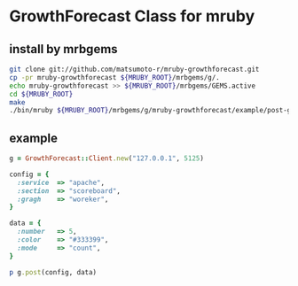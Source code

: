 # GrowthForecast Class for mruby

## install by mrbgems
```bash
git clone git://github.com/matsumoto-r/mruby-growthforecast.git
cp -pr mruby-growthforecast ${MRUBY_ROOT}/mrbgems/g/.
echo mruby-growthforecast >> ${MRUBY_ROOT}/mrbgems/GEMS.active
cd ${MRUBY_ROOT}
make
./bin/mruby ${MRUBY_ROOT}/mrbgems/g/mruby-growthforecast/example/post-gf.rb
```

## example

```ruby
g = GrowthForecast::Client.new("127.0.0.1", 5125)

config = {
  :service  => "apache",
  :section  => "scoreboard",
  :gragh    => "woreker",
}

data = {
  :number   => 5,
  :color    => "#333399",
  :mode     => "count",
}

p g.post(config, data)
```
